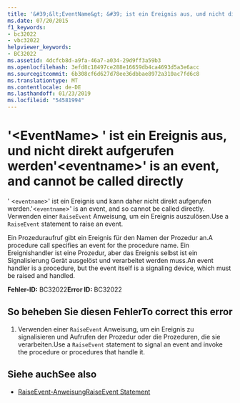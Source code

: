 ```yaml
---
title: '&#39;&lt;EventName&gt; &#39; ist ein Ereignis aus, und nicht direkt aufgerufen werden'
ms.date: 07/20/2015
f1_keywords:
- bc32022
- vbc32022
helpviewer_keywords:
- BC32022
ms.assetid: 4dcfcb8d-a9fa-46a7-a034-29d9ff3a59b3
ms.openlocfilehash: 3efd8c18497ce288e16659db4ca4693d5a3e6acc
ms.sourcegitcommit: 6b308cf6d627d78ee36dbbae8972a310ac7fd6c8
ms.translationtype: MT
ms.contentlocale: de-DE
ms.lasthandoff: 01/23/2019
ms.locfileid: "54581994"
---
```

# <a name="39lteventnamegt39-is-an-event-and-cannot-be-called-directly"></a><span data-ttu-id="c56bc-102">&#39;&lt;EventName&gt; &#39; ist ein Ereignis aus, und nicht direkt aufgerufen werden</span><span class="sxs-lookup"><span data-stu-id="c56bc-102">&#39;&lt;eventname&gt;&#39; is an event, and cannot be called directly</span></span>
<span data-ttu-id="c56bc-103">' <`eventname`>' ist ein Ereignis und kann daher nicht direkt aufgerufen werden.</span><span class="sxs-lookup"><span data-stu-id="c56bc-103">'<`eventname`>' is an event, and so cannot be called directly.</span></span> <span data-ttu-id="c56bc-104">Verwenden einer `RaiseEvent` Anweisung, um ein Ereignis auszulösen.</span><span class="sxs-lookup"><span data-stu-id="c56bc-104">Use a `RaiseEvent` statement to raise an event.</span></span>  
  
 <span data-ttu-id="c56bc-105">Ein Prozeduraufruf gibt ein Ereignis für den Namen der Prozedur an.</span><span class="sxs-lookup"><span data-stu-id="c56bc-105">A procedure call specifies an event for the procedure name.</span></span> <span data-ttu-id="c56bc-106">Ein Ereignishandler ist eine Prozedur, aber das Ereignis selbst ist ein Signalisierung Gerät ausgelöst und verarbeitet werden muss.</span><span class="sxs-lookup"><span data-stu-id="c56bc-106">An event handler is a procedure, but the event itself is a signaling device, which must be raised and handled.</span></span>  
  
 <span data-ttu-id="c56bc-107">**Fehler-ID:** BC32022</span><span class="sxs-lookup"><span data-stu-id="c56bc-107">**Error ID:** BC32022</span></span>  
  
## <a name="to-correct-this-error"></a><span data-ttu-id="c56bc-108">So beheben Sie diesen Fehler</span><span class="sxs-lookup"><span data-stu-id="c56bc-108">To correct this error</span></span>  
  
1.  <span data-ttu-id="c56bc-109">Verwenden einer `RaiseEvent` Anweisung, um ein Ereignis zu signalisieren und Aufrufen der Prozedur oder die Prozeduren, die sie verarbeiten.</span><span class="sxs-lookup"><span data-stu-id="c56bc-109">Use a `RaiseEvent` statement to signal an event and invoke the procedure or procedures that handle it.</span></span>  
  
## <a name="see-also"></a><span data-ttu-id="c56bc-110">Siehe auch</span><span class="sxs-lookup"><span data-stu-id="c56bc-110">See also</span></span>
- [<span data-ttu-id="c56bc-111">RaiseEvent-Anweisung</span><span class="sxs-lookup"><span data-stu-id="c56bc-111">RaiseEvent Statement</span></span>](../../../visual-basic/language-reference/statements/raiseevent-statement.md)
